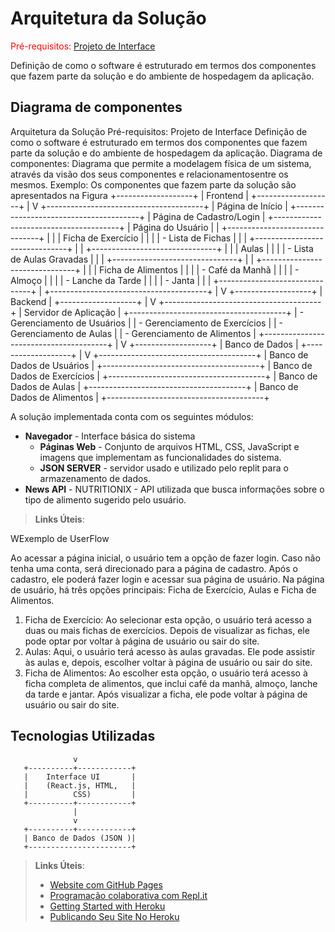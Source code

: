 # Arquitetura da Solução

<span style="color:red">Pré-requisitos: <a href="3-Projeto de Interface.md"> Projeto de Interface</a></span>

Definição de como o software é estruturado em termos dos componentes que fazem parte da solução e do ambiente de hospedagem da aplicação.

## Diagrama de componentes

Arquitetura da Solução
Pré-requisitos: Projeto de Interface
Definição de como o software é estruturado em termos dos componentes que fazem parte da solução e do ambiente de hospedagem da aplicação.
Diagrama de componentes: 
Diagrama que permite a modelagem física de um sistema, através da visão dos seus componentes e relacionamentosentre os mesmos.
Exemplo:
Os componentes que fazem parte da solução são apresentados na Figura
                              +-------------------+
                              | Frontend          |
                              +-------------------+
                                       |
                                       V
                      +---------------------------------------+
                      | Página de Início                      |
                      +---------------------------------------+
                      | Página de Cadastro/Login              |
                      +---------------------------------------+
                      | Página do Usuário                     |
                      | +-------------------------------+     |
                      | | Ficha de Exercício            |     |
                      | | - Lista de Fichas             |     |
                      | +-------------------------------+     |
                      | +-------------------------------+     |
                      | | Aulas                         |     |
                      | | - Lista de Aulas Gravadas     |     |
                      | +-------------------------------+     |
                      | +-------------------------------+     |
                      | | Ficha de Alimentos            |     |
                      | | - Café da Manhã               |     |
                      | | - Almoço                      |     |
                      | | - Lanche da Tarde             |     |
                      | | - Janta                       |     |
                      | +-------------------------------+     |
                      +---------------------------------------+
                                         |
                                         V
                               +-------------------+
                               | Backend           |
                               +-------------------+
                                         |
                                         V
                      +---------------------------------------+
                      | Servidor de Aplicação                 |
                      +---------------------------------------+
                      | - Gerenciamento de Usuários           |
                      | - Gerenciamento de Exercícios         |
                      | - Gerenciamento de Aulas              |
                      | - Gerenciamento de Alimentos          |
                      +---------------------------------------+
                                          |
                                          V
                                +-------------------+
                                | Banco de Dados    |
                                +-------------------+
                                           |
                                           V
                      +---------------------------------------+
                      | Banco de Dados de Usuários            |
                      +---------------------------------------+
                      | Banco de Dados de Exercícios          |
                      +---------------------------------------+
                      | Banco de Dados de Aulas               |
                      +---------------------------------------+
                      | Banco de Dados de Alimentos           |
                      +---------------------------------------+

A solução implementada conta com os seguintes módulos:
- **Navegador** - Interface básica do sistema  
  - **Páginas Web** - Conjunto de arquivos HTML, CSS, JavaScript e imagens que implementam as funcionalidades do sistema.
  - **JSON SERVER** - servidor usado e utilizado pelo replit para o armazenamento de dados.
 - **News API** -   NUTRITIONIX - API utilizada que busca informações sobre o tipo de alimento sugerido pelo usuário.
 
> **Links Úteis**:

WExemplo de UserFlow

Ao acessar a página inicial, o usuário tem a opção de fazer login. Caso não tenha uma conta, será direcionado para a página de cadastro. Após o cadastro, ele poderá fazer login e acessar sua página de usuário.
Na página de usuário, há três opções principais: Ficha de Exercício, Aulas e Ficha de Alimentos.
  1. Ficha de Exercício: Ao selecionar esta opção, o usuário terá acesso a duas ou mais fichas de exercícios. Depois de visualizar as fichas, ele pode optar por voltar à página de usuário ou sair do site.
  2. Aulas: Aqui, o usuário terá acesso às aulas gravadas. Ele pode assistir às aulas e, depois, escolher voltar à página de usuário ou sair do site.
  3. Ficha de Alimentos: Ao escolher esta opção, o usuário terá acesso à ficha completa de alimentos, que inclui café da manhã, almoço, lanche da tarde e jantar. Após visualizar a ficha, ele pode voltar à página de usuário ou sair do site.

## Tecnologias Utilizadas

                  v
       +----------+------------+
       |    Interface UI       |
       |    (React.js, HTML,   |
       |          CSS)         |
       +----------+------------+
                  |
                  v
       +----------+------------+
       | Banco de Dados (JSON )|
       +-----------------------+


> **Links Úteis**:
>
> - [Website com GitHub Pages](https://pages.github.com/)
> - [Programação colaborativa com Repl.it](https://repl.it/)
> - [Getting Started with Heroku](https://devcenter.heroku.com/start)
> - [Publicando Seu Site No Heroku](http://pythonclub.com.br/publicando-seu-hello-world-no-heroku.html)
